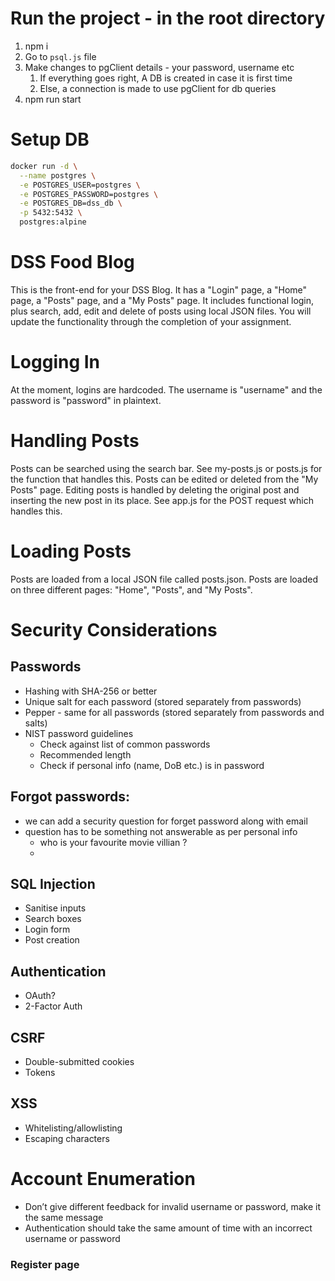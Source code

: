 # Run the project - in the root directory 
  1. npm i
  2. Go to `psql.js` file
  3. Make changes to pgClient details - your password, username etc
     1. If everything goes right, A DB is created in case it is first time
     2. Else, a connection is made to use pgClient for db queries
  4. npm run start


# Setup DB
```bash
docker run -d \
  --name postgres \
  -e POSTGRES_USER=postgres \
  -e POSTGRES_PASSWORD=postgres \
  -e POSTGRES_DB=dss_db \
  -p 5432:5432 \
  postgres:alpine
```




# DSS Food Blog
This is the front-end for your DSS Blog. It has a "Login" page, a "Home" page, a "Posts" page, and a "My Posts" page. It includes
functional login, plus search, add, edit and delete of posts using local JSON files. You will update the functionality through the completion of your assignment.

# Logging In
At the moment, logins are hardcoded. The username is "username" and the password is "password" in plaintext.

# Handling Posts
Posts can be searched using the search bar. See my-posts.js or posts.js for the function that handles this.
Posts can be edited or deleted from the "My Posts" page. Editing posts is handled by deleting the original post and inserting the new post in its place. See app.js for the POST request which handles this.

# Loading Posts
Posts are loaded from a local JSON file called posts.json. Posts are loaded on three different pages: "Home", "Posts", and "My Posts".

# Security Considerations
## Passwords
- Hashing with SHA-256 or better
- Unique salt for each password (stored separately from passwords)
- Pepper - same for all passwords (stored separately from passwords and salts)
- NIST password guidelines
  - Check against list of common passwords
  - Recommended length
  - Check if personal info (name, DoB etc.) is in password

## Forgot passwords:
  - we can add a security question for forget password along with email
  - question has to be something not answerable as per personal info
    - who is your favourite movie villian ?
    - 
## SQL Injection
- Sanitise inputs
- Search boxes
- Login form
- Post creation

## Authentication
- OAuth?
- 2-Factor Auth

## CSRF
- Double-submitted cookies
- Tokens

## XSS
- Whitelisting/allowlisting
- Escaping characters

# Account Enumeration
- Don’t give different feedback for invalid username or password, make it the same message
- Authentication should take the same amount of time with an incorrect username or password



### Register page

